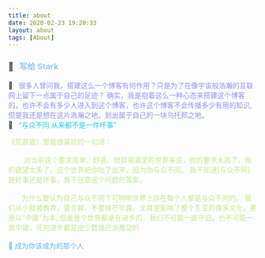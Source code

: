 ```yaml
---
title: about
date: 2020-02-23 19:20:33
layout: about
tags: [About]
---
```

<!-- https://www.cnblogs.com/tfxz/ 超级小白龙 -->
<!-- https://www.cnblogs.com/bndong/ bndong -->
### 👋 &nbsp; <font color=#8bccf9> 写给 Stark </font>

🫠 &nbsp; <font color=#9290f1> 很多人曾问我，搭建这么一个博客有何作用？只是为了在像宇宙般浩瀚的互联网上留下一点属于自己的足迹？
          确实，我是抱着这么一种心态来搭建这个博客的，也许不会有多少人进入到这个博客，也许这个博客不会传播多少有用的知识,
          但是我还是想在这片浩瀚之地，划出属于自己的一块乌托邦之地。
         </font> <br />
🌱 &nbsp; <font color=#1acdfc> “与众不同 从来都不是一件坏事” </font> <br />
 > <font color=#c3e88d>
  《荒原狼》里我很喜欢的一句话：<br /><br />
    &nbsp; &nbsp; &nbsp; &nbsp; 对当前这个要求简单、舒适、很容易满足的世界来说，你的要求太高了，你的欲望太多了，这个世界把你吐了出来，因为你与众不同。
    我不知道[与众不同]是好事还是坏事，我不在意这个问题的答案。<br /><br />
    &nbsp; &nbsp; &nbsp; &nbsp;为什么要认为自己与众不同？可明明世界上存在每个人都是与众不同的。
    我们从小就被教育，要合群，不要锋芒毕露。尤其是影响了整个东亚的儒家文化，更是以“中庸”为本,
    但是整个世界都是在进步的，我们不可能一直守旧，也不可能一直中庸，任何进步都是由少数锋芒派推动的 <br /><br />
    <font color=#64b6e9> 💪 成为你该成为的那个人 </font>
  </font>

  <!-- 
    好的项目收集：
    reveal.js  基于前端的演示框架，利用html可以实现类ppt的展示，支持markdown语法
    drawio 功能强大的绘图工具，流程图，序列图，思维导图等 
    js-xlsx 预览表格插件
    https://github.com/sunniejs/vue-h5-template/tree/vue-h5-template
   -->